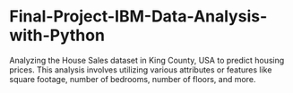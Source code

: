 # Final-Project-IBM-Data-Analysis-with-Python
Analyzing the House Sales dataset in King County, USA to predict housing prices. This analysis involves utilizing various attributes or features like square footage, number of bedrooms, number of floors, and more.
